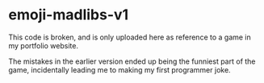 # emoji-madlibs-v1

This code is broken, and is only uploaded here as reference to a game in my portfolio website.

The mistakes in the earlier version ended up being the funniest part of the game, incidentally leading me to making my first programmer joke.
